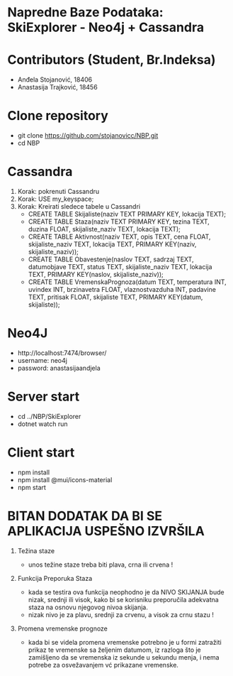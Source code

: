 # Napredne Baze Podataka: SkiExplorer - Neo4j + Cassandra

#  Contributors (Student, Br.Indeksa)
  - Anđela Stojanović, 18406
  - Anastasija Trajković, 18456

# Clone repository
 - git clone https://github.com/stojanovicc/NBP.git
 - cd NBP

# Cassandra
1. Korak: pokrenuti Cassandru
2. Korak: USE my_keyspace;
3. Korak: Kreirati sledece tabele u Cassandri
    - CREATE TABLE Skijaliste(naziv TEXT PRIMARY KEY, lokacija TEXT);
    - CREATE TABLE Staza(naziv TEXT PRIMARY KEY, tezina TEXT, duzina FLOAT, skijaliste_naziv TEXT, lokacija TEXT);
    - CREATE TABLE Aktivnost(naziv TEXT, opis TEXT, cena FLOAT, skijaliste_naziv TEXT, lokacija TEXT, PRIMARY KEY(naziv, skijaliste_naziv));
    - CREATE TABLE Obavestenje(naslov TEXT, sadrzaj TEXT, datumobjave TEXT, status TEXT, skijaliste_naziv TEXT, lokacija TEXT, PRIMARY KEY(naslov, skijaliste_naziv));
    - CREATE TABLE VremenskaPrognoza(datum TEXT, temperatura INT, uvindex INT, brzinavetra FLOAT, vlaznostvazduha INT, padavine TEXT, pritisak FLOAT, skijaliste TEXT, PRIMARY KEY(datum, skijaliste));

# Neo4J
- http://localhost:7474/browser/
- username: neo4j
- password: anastasijaandjela

# Server start
  - cd ../NBP/SkiExplorer
  - dotnet watch run

# Client start
  - npm install
  - npm install @mui/icons-material
  - npm start

# BITAN DODATAK DA BI SE APLIKACIJA USPEŠNO IZVRŠILA
1. Težina staze
    - unos težine staze treba biti plava, crna ili crvena !
    
2. Funkcija Preporuka Staza
    - kada se testira ova funkcija neophodno je da NIVO SKIJANJA bude nizak, srednji ili visok, kako bi se korisniku preporučila adekvatna staza na osnovu njegovog nivoa skijanja.
    - nizak nivo je za plavu, srednji za crvenu, a visok za crnu stazu !

3. Promena vremenske prognoze
    - kada bi se videla promena vremenske potrebno je u formi zatražiti prikaz te vremenske sa željenim datumom, iz razloga što je zamišljeno da se vremenska iz sekunde u sekundu menja, i nema potrebe za osvežavanjem vć prikazane vremenske.
